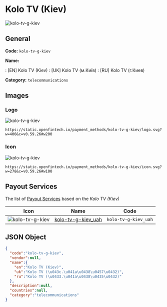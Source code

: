 
# Kolo TV (Kiev) 
![kolo-tv-g-kiev](https://static.openfintech.io/payment_methods/kolo-tv-g-kiev/logo.svg?w=400&c=v0.59.26#w200)  

## General 
**Code:** `kolo-tv-g-kiev` 
 
**Name:** 
 
:	[EN] Kolo TV (Kiev) 
:	[UK] Kolo TV (м.Київ) 
:	[RU] Kolo TV (г.Киев) 
 
**Category:** `telecommunications` 
 

## Images 

### Logo 
![kolo-tv-g-kiev](https://static.openfintech.io/payment_methods/kolo-tv-g-kiev/logo.svg?w=400&c=v0.59.26#w200)  

```
https://static.openfintech.io/payment_methods/kolo-tv-g-kiev/logo.svg?w=400&c=v0.59.26#w200
```  

### Icon 
![kolo-tv-g-kiev](https://static.openfintech.io/payment_methods/kolo-tv-g-kiev/icon.svg?w=278&c=v0.59.26#w100)  

```
https://static.openfintech.io/payment_methods/kolo-tv-g-kiev/icon.svg?w=278&c=v0.59.26#w100
```  

## Payout Services 
 
The list of [Payout Services](/payout-services/) based on the _Kolo TV (Kiev)_ 

|Icon|Name|Code| 
|:---:|:---:|:---:| 
|![kolo-tv-g-kiev](https://static.openfintech.io/payout_methods/kolo-tv-g-kiev/icon.png?w=278&c=v0.59.26#w40) |[kolo-tv-g-kiev_uah](/payout-services/kolo-tv-g-kiev_uah/)|`kolo-tv-g-kiev_uah`| 
 

## JSON Object 

```json
{
  "code":"kolo-tv-g-kiev",
  "vendor":null,
  "name":{
    "en":"Kolo TV (Kiev)",
    "uk":"Kolo TV (\u043c.\u041a\u0438\u0457\u0432)",
    "ru":"Kolo TV (\u0433.\u041a\u0438\u0435\u0432)"
  },
  "description":null,
  "countries":null,
  "category":"telecommunications"
}
```  
